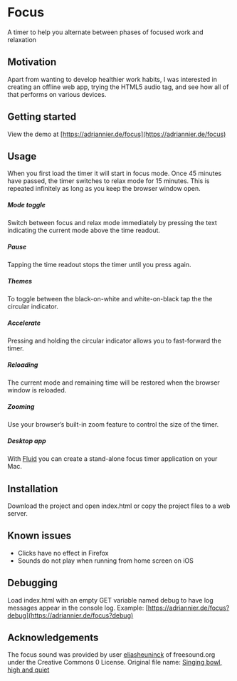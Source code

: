 # Focus
A timer to help you alternate between phases of focused work and relaxation

## Motivation
Apart from wanting to develop healthier work habits, I was interested in creating an offline web app, trying the HTML5 audio tag, and see how all of that performs on various devices.

## Getting started
View the demo at [https://adriannier.de/focus](https://adriannier.de/focus)

## Usage
When you first load the timer it will start in focus mode. Once 45 minutes have passed, the timer switches to relax mode for 15 minutes. This is repeated infinitely as long as you keep the browser window open.

##### Mode toggle

Switch between focus and relax mode immediately by pressing the text indicating the current mode above the time readout.

##### Pause

Tapping the time readout stops the timer until you press again.

##### Themes

To toggle between the black-on-white and white-on-black tap the the circular indicator.

##### Accelerate
Pressing and holding the circular indicator allows you to fast-forward the timer.

##### Reloading
The current mode and remaining time will be restored when the browser window is reloaded.

##### Zooming
Use your browser’s built-in zoom feature to control the size of the timer.

##### Desktop app
With [Fluid](http://fluidapp.com) you can create a stand-alone focus timer application on your Mac.

## Installation
Download the project and open index.html or copy the project files to a web server.

## Known issues
- Clicks have no effect in Firefox
- Sounds do not play when running from home screen on iOS

## Debugging
Load index.html with an empty GET variable named debug to have log messages appear in the console log.
Example: [https://adriannier.de/focus?debug](https://adriannier.de/focus?debug)

## Acknowledgements
The focus sound was provided by user [eliasheuninck](https://www.freesound.org/people/eliasheuninck) of freesound.org under the Creative Commons 0 License. Original file name: [Singing bowl, high and quiet](https://www.freesound.org/people/eliasheuninck/sounds/170670/)
